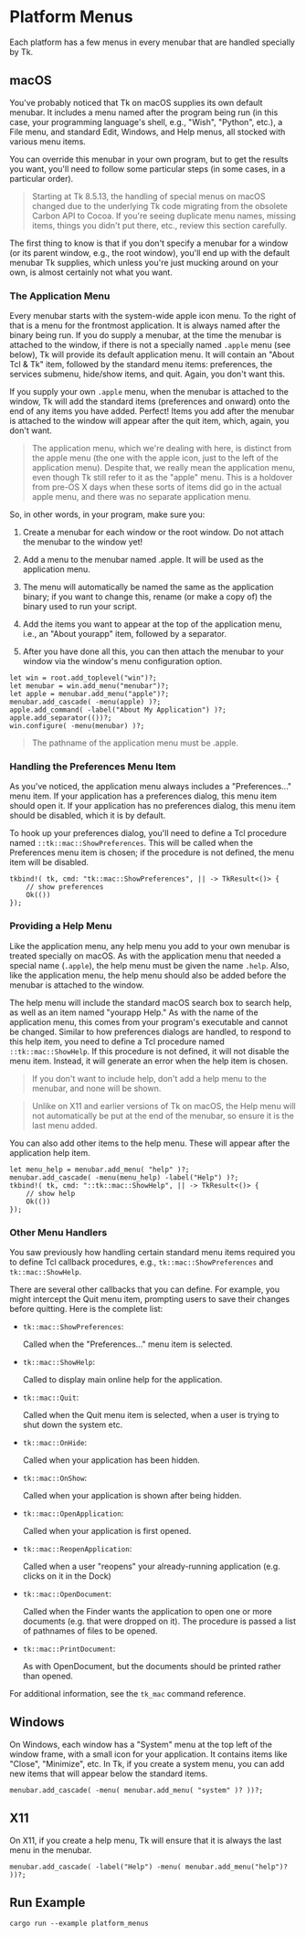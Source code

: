 # Platform Menus

Each platform has a few menus in every menubar that are handled specially by Tk.

## macOS

You've probably noticed that Tk on macOS supplies its own default menubar. It
includes a menu named after the program being run (in this case, your
programming language's shell, e.g., "Wish", "Python", etc.), a File menu, and
standard Edit, Windows, and Help menus, all stocked with various menu items.

You can override this menubar in your own program, but to get the results you
want, you'll need to follow some particular steps (in some cases, in a
particular order).

> Starting at Tk 8.5.13, the handling of special menus on macOS changed due to
the underlying Tk code migrating from the obsolete Carbon API to Cocoa. If
you're seeing duplicate menu names, missing items, things you didn't put there,
etc., review this section carefully.

The first thing to know is that if you don't specify a menubar for a window (or
its parent window, e.g., the root window), you'll end up with the default
menubar Tk supplies, which unless you're just mucking around on your own, is
almost certainly not what you want.

### The Application Menu

Every menubar starts with the system-wide apple icon menu. To the right of that
is a menu for the frontmost application. It is always named after the binary
being run. If you do supply a menubar, at the time the menubar is attached to
the window, if there is not a specially named `.apple` menu (see below), Tk will
provide its default application menu. It will contain an "About Tcl & Tk" item,
followed by the standard menu items: preferences, the services submenu,
hide/show items, and quit. Again, you don't want this.

If you supply your own `.apple` menu, when the menubar is attached to the
window, Tk will add the standard items (preferences and onward) onto the end of
any items you have added. Perfect! Items you add after the menubar is attached
to the window will appear after the quit item, which, again, you don't want.

> The application menu, which we're dealing with here, is distinct from the
apple menu (the one with the apple icon, just to the left of the application
menu). Despite that, we really mean the application menu, even though Tk still
refer to it as the "apple" menu. This is a holdover from pre-OS X days when
these sorts of items did go in the actual apple menu, and there was no separate
application menu.

So, in other words, in your program, make sure you:

  1. Create a menubar for each window or the root window. Do not attach the
  menubar to the window yet!

  2. Add a menu to the menubar named .apple. It will be used as the application
  menu.

  3. The menu will automatically be named the same as the application binary; if
  you want to change this, rename (or make a copy of) the binary used to run your script.

  4. Add the items you want to appear at the top of the application menu, i.e.,
  an "About yourapp" item, followed by a separator.

  5. After you have done all this, you can then attach the menubar to your
  window via the window's menu configuration option.

```rust,no_run
let win = root.add_toplevel("win")?;
let menubar = win.add_menu("menubar")?;
let apple = menubar.add_menu("apple")?;
menubar.add_cascade( -menu(apple) )?;
apple.add_command( -label("About My Application") )?;
apple.add_separator(())?;
win.configure( -menu(menubar) )?;
```

> The pathname of the application menu must be .apple.

### Handling the Preferences Menu Item

As you've noticed, the application menu always includes a "Preferences..." menu
item. If your application has a preferences dialog, this menu item should open
it. If your application has no preferences dialog, this menu item should be
disabled, which it is by default.

To hook up your preferences dialog, you'll need to define a Tcl procedure named
`::tk::mac::ShowPreferences`. This will be called when the Preferences menu item
is chosen; if the procedure is not defined, the menu item will be disabled.

```rust,no_run
tkbind!( tk, cmd: "tk::mac::ShowPreferences", || -> TkResult<()> {
    // show preferences
    Ok(())
});
```

### Providing a Help Menu

Like the application menu, any help menu you add to your own menubar is treated
specially on macOS. As with the application menu that needed a special name
(`.apple`), the help menu must be given the name `.help`. Also, like the
application menu, the help menu should also be added before the menubar is
attached to the window.

The help menu will include the standard macOS search box to search help, as well
as an item named "yourapp Help." As with the name of the application menu, this
comes from your program's executable and cannot be changed. Similar to how
preferences dialogs are handled, to respond to this help item, you need to
define a Tcl procedure named `::tk::mac::ShowHelp`. If this procedure is not
defined, it will not disable the menu item. Instead, it will generate an error
when the help item is chosen.

> If you don't want to include help, don't add a help menu to the menubar, and
none will be shown.

> Unlike on X11 and earlier versions of Tk on macOS, the Help menu will not
automatically be put at the end of the menubar, so ensure it is the last menu
added.

You can also add other items to the help menu. These will appear after the
application help item.

```rust,no_run
let menu_help = menubar.add_menu( "help" )?;
menubar.add_cascade( -menu(menu_help) -label("Help") )?;
tkbind!( tk, cmd: "::tk::mac::ShowHelp", || -> TkResult<()> {
    // show help
    Ok(())
});
```

### Other Menu Handlers

You saw previously how handling certain standard menu items required you to
define Tcl callback procedures, e.g., `tk::mac::ShowPreferences` and
`tk::mac::ShowHelp`.

There are several other callbacks that you can define. For example, you might
intercept the Quit menu item, prompting users to save their changes before
quitting. Here is the complete list:

- `tk::mac::ShowPreferences`:

  Called when the "Preferences..." menu item is selected.

- `tk::mac::ShowHelp`:

  Called to display main online help for the application.

- `tk::mac::Quit`:

  Called when the Quit menu item is selected, when a user is trying to shut down the system etc.

- `tk::mac::OnHide`:

  Called when your application has been hidden.

- `tk::mac::OnShow`:

  Called when your application is shown after being hidden.

- `tk::mac::OpenApplication`:

  Called when your application is first opened.

- `tk::mac::ReopenApplication`:

  Called when a user "reopens" your already-running application (e.g. clicks on it in the Dock)

- `tk::mac::OpenDocument`:

  Called when the Finder wants the application to open one or more documents
  (e.g. that were dropped on it). The procedure is passed a list of pathnames of
  files to be opened.

- `tk::mac::PrintDocument`:

  As with OpenDocument, but the documents should be printed rather than opened.

For additional information, see the `tk_mac` command reference.

## Windows

On Windows, each window has a "System" menu at the top left of the window frame,
with a small icon for your application. It contains items like "Close",
"Minimize", etc. In Tk, if you create a system menu, you can add new items that
will appear below the standard items.

```rust,no_run
menubar.add_cascade( -menu( menubar.add_menu( "system" )? ))?;
```

## X11

On X11, if you create a help menu, Tk will ensure that it is always the last
menu in the menubar.

```rust,no_run
menubar.add_cascade( -label("Help") -menu( menubar.add_menu("help")? ))?;
```

## Run Example

`cargo run --example platform_menus`

